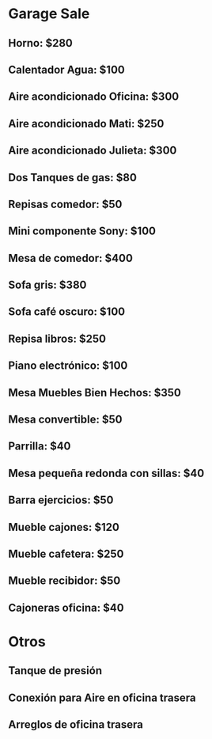 # Garage Sale

## Horno: $280

## Calentador Agua: $100

## Aire acondicionado Oficina: $300

## Aire acondicionado Mati: $250

## Aire acondicionado Julieta: $300

## Dos Tanques de gas: $80

## Repisas comedor: $50

## Mini componente Sony: $100

## Mesa de comedor: $400

## Sofa gris: $380

## Sofa café oscuro: $100

## Repisa libros: $250

## Piano electrónico: $100

## Mesa Muebles Bien Hechos: $350

## Mesa convertible: $50

## Parrilla: $40

## Mesa pequeña redonda con sillas: $40

## Barra ejercicios: $50

## Mueble cajones: $120

## Mueble cafetera: $250

## Mueble recibidor: $50

## Cajoneras oficina: $40




# Otros

## Tanque de presión

## Conexión para Aire en oficina trasera

## Arreglos de oficina trasera
